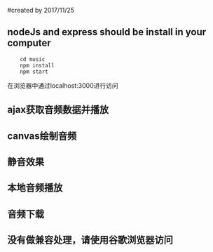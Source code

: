 #created by 2017/11/25

## nodeJs and express should be install in your computer

````
	cd music
	npm install 
	npm start

````

在浏览器中通过localhost:3000进行访问

## ajax获取音频数据并播放
## canvas绘制音频
## 静音效果
## 本地音频播放
## 音频下载

## 没有做兼容处理，请使用谷歌浏览器访问
